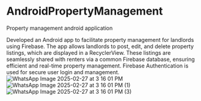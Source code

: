 # AndroidPropertyManagement
Property management android application 

Developed an Android app to facilitate property management for landlords using Firebase. The app allows landlords to post, edit, and delete property listings, which are displayed in a RecyclerView. These listings are seamlessly shared with renters via a common Firebase database, ensuring efficient and real-time property management. Firebase Authentication is used for secure user login and management.
![WhatsApp Image 2025-02-27 at 3 16 01 PM](https://github.com/user-attachments/assets/cb7be027-4042-4797-9104-fef4bdfd02af)
![WhatsApp Image 2025-02-27 at 3 16 01 PM (1)](https://github.com/user-attachments/assets/48b7a63e-0ed2-4242-bff1-6861199aee9d)
![WhatsApp Image 2025-02-27 at 3 16 01 PM (3)](https://github.com/user-attachments/assets/f29705b5-887b-4202-9e46-26f14f835660)

